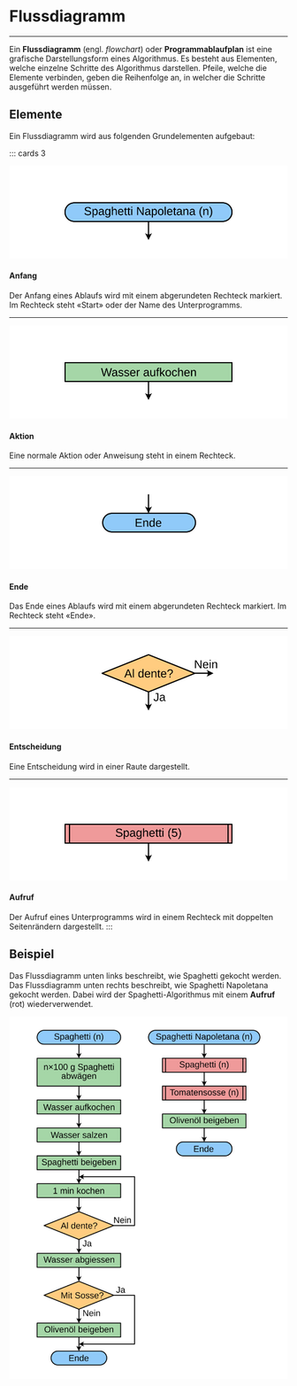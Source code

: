 # Flussdiagramm
---

Ein **Flussdiagramm** (engl. *flowchart*) oder **Programmablaufplan** ist eine grafische Darstellungsform eines Algorithmus. Es besteht aus Elementen, welche einzelne Schritte des Algorithmus darstellen. Pfeile, welche die Elemente verbinden, geben die Reihenfolge an, in welcher die Schritte ausgeführt werden müssen.

## Elemente

Ein Flussdiagramm wird aus folgenden Grundelementen aufgebaut:

::: cards 3

![](./start.svg)

#### Anfang
Der Anfang eines Ablaufs wird mit einem abgerundeten Rechteck markiert. Im Rechteck steht «Start» oder der Name des Unterprogramms.

***
![](./action.svg)

#### Aktion
Eine normale Aktion oder Anweisung steht in einem Rechteck.

***
![](./end.svg)

#### Ende
Das Ende eines Ablaufs wird mit einem abgerundeten Rechteck markiert. Im Rechteck steht «Ende».

***
![](./decision.svg)

#### Entscheidung

Eine Entscheidung wird in einer Raute dargestellt.

***
![](./call.svg)

#### Aufruf

Der Aufruf eines Unterprogramms wird in einem Rechteck mit doppelten Seitenrändern dargestellt.
:::

## Beispiel

Das Flussdiagramm unten links beschreibt, wie Spaghetti gekocht werden. Das Flussdiagramm unten rechts beschreibt, wie Spaghetti Napoletana gekocht werden. Dabei wird der Spaghetti-Algorithmus mit einem **Aufruf** (rot) wiederverwendet.

![](./spaghetti.svg)
